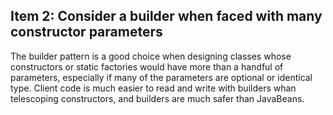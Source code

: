 ## Item 2: Consider a builder when faced with many constructor parameters

The builder pattern is a good choice when designing classes whose constructors or static factories would have more than
a handful of parameters, especially if many of the parameters are optional or identical type.
Client code is much easier to read and write with builders whan telescoping constructors, and builders are much safer than JavaBeans.
